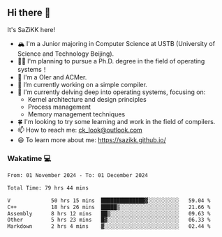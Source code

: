 ## Hi there 👋

It's SaZiKK here!

- 🏔️ I'm a Junior majoring in Computer Science  at USTB (University of Science and Technology Beijing).
- 🧑‍🎓 I'm planning to pursue a Ph.D. degree in the field of operating systems！
- 🚀 I'm a OIer and ACMer.
- 🔭 I’m currently working on a simple compiler.
- 🌱 I'm currently delving deep into operating systems, focusing on:
  - Kernel architecture and design principles
  - Process management
  - Memory management techniques
- 🍀 I'm looking to try some learning and work in the field of compilers.
- 📫 How to reach me: ck_look@outlook.com
- 😄 To learn more about me: https://sazikk.github.io/

  
<!--
**SaZiKK/SaZiKK** is a ✨ _special_ ✨ repository because its `README.md` (this file) appears on your GitHub profile.

Here are some ideas to get you started:

- 🔭 I’m currently working on ...
- 🌱 I’m currently learning ...
- 👯 I’m looking to collaborate on ...
- 🤔 I’m looking for help with ...
- 💬 Ask me about ...
- 📫 How to reach me: ...
- 😄 Pronouns: ...
- ⚡ Fun fact: ...
-->

### Wakatime 💻

<!--START_SECTION:waka-->

```txt
From: 01 November 2024 - To: 01 December 2024

Total Time: 79 hrs 44 mins

V             50 hrs 15 mins  ██████████████▓░░░░░░░░░░   59.04 %
C++           18 hrs 26 mins  █████▒░░░░░░░░░░░░░░░░░░░   21.66 %
Assembly      8 hrs 12 mins   ██▒░░░░░░░░░░░░░░░░░░░░░░   09.63 %
Other         5 hrs 23 mins   █▓░░░░░░░░░░░░░░░░░░░░░░░   06.33 %
Markdown      2 hrs 4 mins    ▓░░░░░░░░░░░░░░░░░░░░░░░░   02.44 %
```

<!--END_SECTION:waka-->
